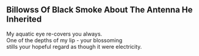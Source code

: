 Billowss Of Black Smoke About The Antenna He Inherited
------------------------------------------------------
My aquatic eye re-covers you always.  
One of the depths of my lip - your blossoming  
stills your hopeful regard as though it were electricity.  
